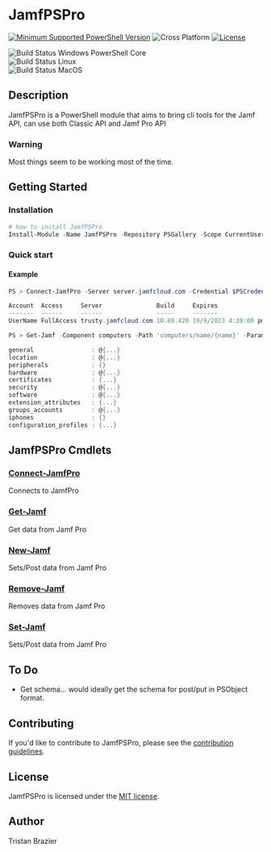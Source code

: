 # JamfPSPro
[![Minimum Supported PowerShell Version](https://img.shields.io/badge/PowerShell-6+-purple.svg)](https://github.com/PowerShell/PowerShell) ![Cross Platform](https://img.shields.io/badge/platform-windows%20%7C%20macos%20%7C%20linux-lightgrey) [![License][license-badge]](LICENSE)

![Build Status Windows PowerShell Core](https://github.com/TrustyTristan/JamfPSPro/workflows/ActionsTest-Windows-pwsh-Build/badge.svg?branch=master) \
![Build Status Linux](https://github.com/TrustyTristan/JamfPSPro/workflows/ActionsTest-Linux-Build/badge.svg?branch=master) \
![Build Status MacOS](https://github.com/TrustyTristan/JamfPSPro/workflows/ActionsTest-MacOS-Build/badge.svg?branch=master)

[license-badge]: https://img.shields.io/github/license/TrustyTristan/JamfPSPro

## Description

JamfPSPro is a PowerShell module that aims to bring cli tools for the Jamf API, can use both Classic API and Jamf Pro API

### Warning 

Most things seem to be working most of the time.

## Getting Started

### Installation

```powershell
# how to install JamfPSPro
Install-Module -Name JamfPSPro -Repository PSGallery -Scope CurrentUser
```

### Quick start

#### Example

```powershell
PS > Connect-JamfPro -Server server.jamfcloud.com -Credential $PSCredential

Account  Access     Server               Build     Expires
-------  ------     ------               -----     -------
UserName FullAccess trusty.jamfcloud.com 10.69.420 19/9/2023 4:20:00 pm
```

```powershell
PS > Get-Jamf -Component computers -Path 'computers/name/{name}' -Params 'macbookpro'

general                : @{...}
location               : @{...}
peripherals            : {}
hardware               : @{...}
certificates           : {...}
security               : @{...}
software               : @{...}
extension_attributes   : {...}
groups_accounts        : @{...}
iphones                : {}
configuration_profiles : {...}
```

## JamfPSPro Cmdlets
### [Connect-JamfPro](Connect-JamfPro.md)
Connects to JamfPro

### [Get-Jamf](Get-Jamf.md)
Get data from Jamf Pro

### [New-Jamf](New-Jamf.md)
Sets/Post data from Jamf Pro

### [Remove-Jamf](Remove-Jamf.md)
Removes data from Jamf Pro

### [Set-Jamf](Set-Jamf.md)
Sets/Post data from Jamf Pro

## To Do

 - Get schema... would ideally get the schema for post/put in PSObject format.

## Contributing

If you'd like to contribute to JamfPSPro, please see the [contribution guidelines](.github/CONTRIBUTING.md).

## License

JamfPSPro is licensed under the [MIT license](LICENSE).

## Author

Tristan Brazier
